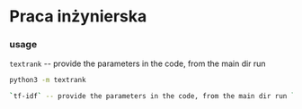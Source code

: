 # Praca inżynierska

### usage
`textrank` -- provide the parameters in the code, from the main dir run
```sh
python3 -m textrank

`tf-idf` -- provide the parameters in the code, from the main dir run `python3 tf-idf.py`